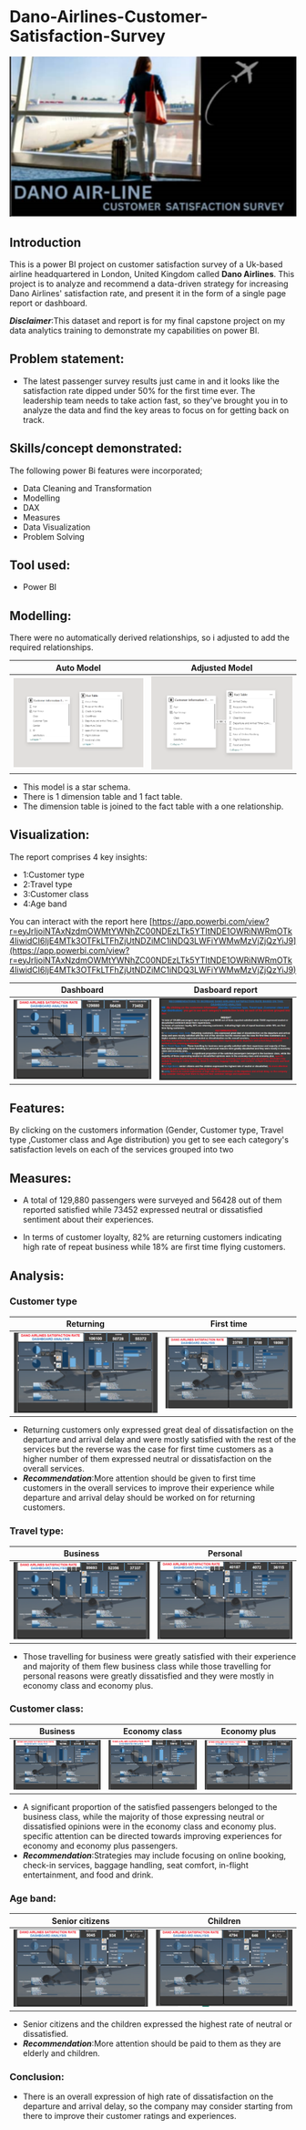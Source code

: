 # Dano-Airlines-Customer-Satisfaction-Survey

<img src="Intro.png" alt="Intro.png" width="900"/>



## Introduction
This is a power BI project on customer satisfaction survey of a Uk-based airline
headquartered in London, United Kingdom called **Dano Airlines**. This project is to analyze and recommend a data-driven strategy for increasing Dano Airlines' satisfaction rate,
and present it in the form of a single page report or dashboard.

**_Disclaimer_**:This dataset and report is for my final capstone project on my data analytics training to demonstrate my capabilities on power BI. 

## Problem statement:
- The latest passenger survey results just came in and it looks
like the satisfaction rate dipped under 50% for the first time ever. The leadership team needs to take
action fast, so they've brought you in to analyze the data and find the key areas to focus on for getting
back on track.

## Skills/concept demonstrated:
The following power Bi features were incorporated;
- Data Cleaning and Transformation
- Modelling
- DAX
- Measures
- Data Visualization
- Problem Solving

## Tool used:
- Power BI

## Modelling:
There were no automatically derived relationships, so i adjusted to add the required relationships.

Auto Model                                           |         Adjusted Model
:---------------------------------------------------:|:------------------------------------------------------------:
![](Auto_model.png)                                  |![](Adjusted_model.png)

- This model is a star schema.
- There is 1 dimension table and 1 fact table. 
- The dimension table is joined to the fact table with a one relationship.

## Visualization:
The report comprises 4 key insights:
- 1:Customer type
- 2:Travel type
- 3:Customer class
- 4:Age band

You can interact with the report here [https://app.powerbi.com/view?r=eyJrIjoiNTAxNzdmOWMtYWNhZC00NDEzLTk5YTItNDE1OWRiNWRmOTk4IiwidCI6IjE4MTk3OTFkLTFhZjUtNDZiMC1iNDQ3LWFiYWMwMzVjZjQzYiJ9](https://app.powerbi.com/view?r=eyJrIjoiNTAxNzdmOWMtYWNhZC00NDEzLTk5YTItNDE1OWRiNWRmOTk4IiwidCI6IjE4MTk3OTFkLTFhZjUtNDZiMC1iNDQ3LWFiYWMwMzVjZjQzYiJ9)

Dashboard                                                       |      Dasboard report
:--------------------------------------------------------------:|:------------------------------------------------------------:
![](Dashboard.png)                                              |![](Dashboard_report.png)

## Features:
By clicking on the customers information (Gender, Customer type, Travel type ,Customer class and Age distribution)  you get to see each category's satisfaction levels on each of the services grouped into two

## Measures:
- A total of 129,880 passengers were surveyed and 56428 out of them reported satisfied while 73452 expressed neutral or dissatisfied sentiment about their experiences.

- In terms of customer loyalty, 82% are returning customers  indicating high rate of repeat business while 18% are first time flying customers.

## Analysis:
### Customer type

Returning                                                      |      First time
:--------------------------------------------------------------:|:------------------------------------------------------------:
![](Customer_type_returning.png)                                              |![](Customer_type_firsttime.png)

- Returning customers only expressed great deal of dissatisfaction on the departure and arrival delay and were mostly satisfied with the rest of the services but the reverse was the case for first time customers as a higher number of them expressed neutral or dissatisfaction on the overall services.
- **_Recommendation_**:More attention should be given to first time customers in the overall services to improve their experience while departure and arrival delay should be worked on for returning customers.

### Travel type:

Business                                                        |       Personal
:--------------------------------------------------------------:|:------------------------------------------------------------:
![](Travel_type_business.png)                                   |![](Travel_type_personal.png)

- Those travelling for business were greatly satisfied with their experience and majority of them flew business class while those travelling for personal reasons were greatly dissatisfied and they were mostly in economy class and economy plus.

### Customer class:

Business                                                        |         Economy class                                   |       Economy plus
:--------------------------------------------------------------:|:-------------------------------------------------------:|:-----------------------------------------------------:
![](Customer_class_business.png)                                |![](Customer_class_economy.png)                          |![](Customer_class_economyplus.png)

- A significant proportion of the satisfied passengers belonged to the business class, while the majority of those expressing neutral or dissatisfied opinions were in the economy class and economy plus. specific attention can be directed towards improving experiences for economy and economy plus passengers.
- **_Recommendation_**:Strategies may include focusing on online booking, check-in services, baggage handling,  seat comfort, in-flight entertainment, and food and drink.

### Age band:


Senior citizens                                                 |     Children
:--------------------------------------------------------------:|:------------------------------------------------------------:
![](Age_band_senior_citizens.png)                               |![](Age_band_children.png)

- Senior citizens and the children expressed the highest rate of neutral or dissatisfied. 
- **_Recommendation_**:More attention should be paid to them as they are elderly and children.

### Conclusion:
- There is an overall expression of high rate of dissatisfaction on the departure and arrival delay, so the company may consider starting from there to improve their customer ratings and experiences.
